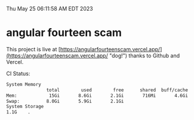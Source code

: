 Thu May 25 06:11:58 AM EDT 2023

# angular fourteen scam


This project is live at [https://angularfourteenscam.vercel.app/](https://angularfourteenscam.vercel.app/ "dog!") thanks to Github and Vercel.

CI Status: 

```bash
System Memory
               total        used        free      shared  buff/cache   available
Mem:            15Gi       8.6Gi       2.1Gi       716Mi       4.6Gi       5.5Gi
Swap:          8.0Gi       5.9Gi       2.1Gi
System Storage
1.1G	.
```
